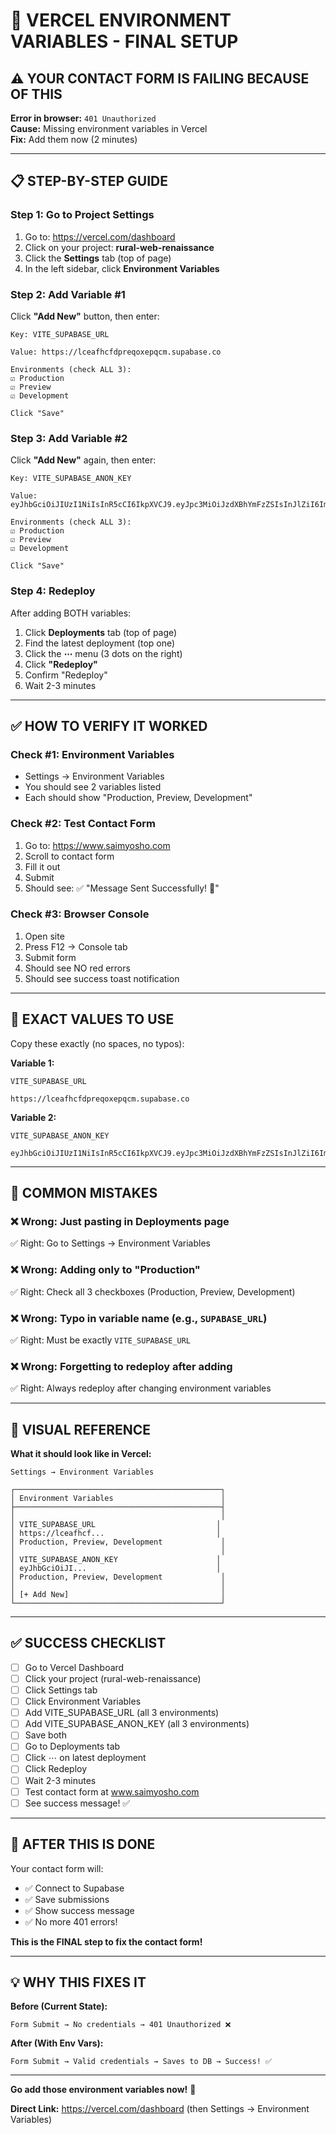 # 🚀 VERCEL ENVIRONMENT VARIABLES - FINAL SETUP

## ⚠️ YOUR CONTACT FORM IS FAILING BECAUSE OF THIS

**Error in browser:** `401 Unauthorized`  
**Cause:** Missing environment variables in Vercel  
**Fix:** Add them now (2 minutes)

---

## 📋 STEP-BY-STEP GUIDE

### **Step 1: Go to Project Settings**

1. Go to: https://vercel.com/dashboard
2. Click on your project: **rural-web-renaissance**
3. Click the **Settings** tab (top of page)
4. In the left sidebar, click **Environment Variables**

### **Step 2: Add Variable #1**

Click **"Add New"** button, then enter:

```
Key: VITE_SUPABASE_URL

Value: https://lceafhcfdpreqoxepqcm.supabase.co

Environments (check ALL 3):
☑ Production
☑ Preview  
☑ Development

Click "Save"
```

### **Step 3: Add Variable #2**

Click **"Add New"** again, then enter:

```
Key: VITE_SUPABASE_ANON_KEY

Value: eyJhbGciOiJIUzI1NiIsInR5cCI6IkpXVCJ9.eyJpc3MiOiJzdXBhYmFzZSIsInJlZiI6ImxjZWFmaGNmZHByZXFveGVwcWNtIiwicm9sZSI6ImFub24iLCJpYXQiOjE3NTk2MzQ3MzksImV4cCI6MjA3NTIxMDczOX0.OtkRRczVyPx2ETI_JXRDsCDxZLrkdevnbrv2Jp_Lxvc

Environments (check ALL 3):
☑ Production
☑ Preview
☑ Development

Click "Save"
```

### **Step 4: Redeploy**

After adding BOTH variables:

1. Click **Deployments** tab (top of page)
2. Find the latest deployment (top one)
3. Click the **⋯** menu (3 dots on the right)
4. Click **"Redeploy"**
5. Confirm "Redeploy"
6. Wait 2-3 minutes

---

## ✅ HOW TO VERIFY IT WORKED

### **Check #1: Environment Variables**
- Settings → Environment Variables
- You should see 2 variables listed
- Each should show "Production, Preview, Development"

### **Check #2: Test Contact Form**
1. Go to: https://www.saimyosho.com
2. Scroll to contact form
3. Fill it out
4. Submit
5. Should see: ✅ "Message Sent Successfully! 🎉"

### **Check #3: Browser Console**
1. Open site
2. Press F12 → Console tab
3. Submit form
4. Should see NO red errors
5. Should see success toast notification

---

## 🎯 EXACT VALUES TO USE

Copy these exactly (no spaces, no typos):

**Variable 1:**
```
VITE_SUPABASE_URL
```
```
https://lceafhcfdpreqoxepqcm.supabase.co
```

**Variable 2:**
```
VITE_SUPABASE_ANON_KEY
```
```
eyJhbGciOiJIUzI1NiIsInR5cCI6IkpXVCJ9.eyJpc3MiOiJzdXBhYmFzZSIsInJlZiI6ImxjZWFmaGNmZHByZXFveGVwcWNtIiwicm9sZSI6ImFub24iLCJpYXQiOjE3NTk2MzQ3MzksImV4cCI6MjA3NTIxMDczOX0.OtkRRczVyPx2ETI_JXRDsCDxZLrkdevnbrv2Jp_Lxvc
```

---

## 🚨 COMMON MISTAKES

### ❌ Wrong: Just pasting in Deployments page
✅ Right: Go to Settings → Environment Variables

### ❌ Wrong: Adding only to "Production"
✅ Right: Check all 3 checkboxes (Production, Preview, Development)

### ❌ Wrong: Typo in variable name (e.g., `SUPABASE_URL`)
✅ Right: Must be exactly `VITE_SUPABASE_URL`

### ❌ Wrong: Forgetting to redeploy after adding
✅ Right: Always redeploy after changing environment variables

---

## 📸 VISUAL REFERENCE

**What it should look like in Vercel:**

```
Settings → Environment Variables

┌──────────────────────────────────────────────┐
│ Environment Variables                        │
├──────────────────────────────────────────────┤
│                                              │
│ VITE_SUPABASE_URL                           │
│ https://lceafhcf...                         │
│ Production, Preview, Development             │
│                                              │
│ VITE_SUPABASE_ANON_KEY                      │
│ eyJhbGciOiJI...                             │
│ Production, Preview, Development             │
│                                              │
│ [+ Add New]                                  │
└──────────────────────────────────────────────┘
```

---

## ✅ SUCCESS CHECKLIST

- [ ] Go to Vercel Dashboard
- [ ] Click your project (rural-web-renaissance)
- [ ] Click Settings tab
- [ ] Click Environment Variables
- [ ] Add VITE_SUPABASE_URL (all 3 environments)
- [ ] Add VITE_SUPABASE_ANON_KEY (all 3 environments)
- [ ] Save both
- [ ] Go to Deployments tab
- [ ] Click ⋯ on latest deployment
- [ ] Click Redeploy
- [ ] Wait 2-3 minutes
- [ ] Test contact form at www.saimyosho.com
- [ ] See success message! ✅

---

## 🎉 AFTER THIS IS DONE

Your contact form will:
- ✅ Connect to Supabase
- ✅ Save submissions
- ✅ Show success message
- ✅ No more 401 errors!

**This is the FINAL step to fix the contact form!**

---

## 💡 WHY THIS FIXES IT

**Before (Current State):**
```
Form Submit → No credentials → 401 Unauthorized ❌
```

**After (With Env Vars):**
```
Form Submit → Valid credentials → Saves to DB → Success! ✅
```

---

**Go add those environment variables now!** 🚀

**Direct Link:** https://vercel.com/dashboard (then Settings → Environment Variables)
